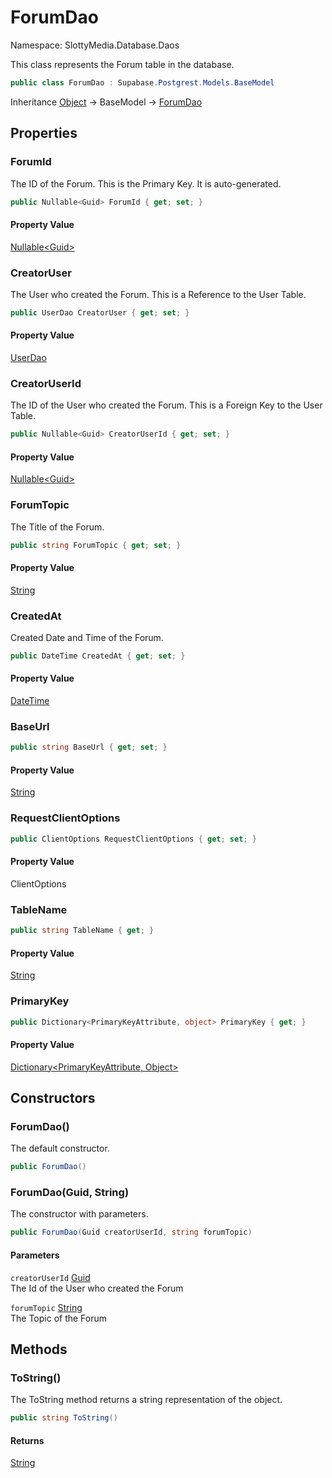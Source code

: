 # ForumDao

Namespace: SlottyMedia.Database.Daos

This class represents the Forum table in the database.

```csharp
public class ForumDao : Supabase.Postgrest.Models.BaseModel
```

Inheritance [Object](https://docs.microsoft.com/en-us/dotnet/api/system.object) → BaseModel → [ForumDao](./slottymedia.database.daos.forumdao.md)

## Properties

### **ForumId**

The ID of the Forum. This is the Primary Key. It is auto-generated.

```csharp
public Nullable<Guid> ForumId { get; set; }
```

#### Property Value

[Nullable&lt;Guid&gt;](https://docs.microsoft.com/en-us/dotnet/api/system.nullable-1)<br>

### **CreatorUser**

The User who created the Forum. This is a Reference to the User Table.

```csharp
public UserDao CreatorUser { get; set; }
```

#### Property Value

[UserDao](./slottymedia.database.daos.userdao.md)<br>

### **CreatorUserId**

The ID of the User who created the Forum. This is a Foreign Key to the User Table.

```csharp
public Nullable<Guid> CreatorUserId { get; set; }
```

#### Property Value

[Nullable&lt;Guid&gt;](https://docs.microsoft.com/en-us/dotnet/api/system.nullable-1)<br>

### **ForumTopic**

The Title of the Forum.

```csharp
public string ForumTopic { get; set; }
```

#### Property Value

[String](https://docs.microsoft.com/en-us/dotnet/api/system.string)<br>

### **CreatedAt**

Created Date and Time of the Forum.

```csharp
public DateTime CreatedAt { get; set; }
```

#### Property Value

[DateTime](https://docs.microsoft.com/en-us/dotnet/api/system.datetime)<br>

### **BaseUrl**

```csharp
public string BaseUrl { get; set; }
```

#### Property Value

[String](https://docs.microsoft.com/en-us/dotnet/api/system.string)<br>

### **RequestClientOptions**

```csharp
public ClientOptions RequestClientOptions { get; set; }
```

#### Property Value

ClientOptions<br>

### **TableName**

```csharp
public string TableName { get; }
```

#### Property Value

[String](https://docs.microsoft.com/en-us/dotnet/api/system.string)<br>

### **PrimaryKey**

```csharp
public Dictionary<PrimaryKeyAttribute, object> PrimaryKey { get; }
```

#### Property Value

[Dictionary&lt;PrimaryKeyAttribute, Object&gt;](https://docs.microsoft.com/en-us/dotnet/api/system.collections.generic.dictionary-2)<br>

## Constructors

### **ForumDao()**

The default constructor.

```csharp
public ForumDao()
```

### **ForumDao(Guid, String)**

The constructor with parameters.

```csharp
public ForumDao(Guid creatorUserId, string forumTopic)
```

#### Parameters

`creatorUserId` [Guid](https://docs.microsoft.com/en-us/dotnet/api/system.guid)<br>
The Id of the User who created the Forum

`forumTopic` [String](https://docs.microsoft.com/en-us/dotnet/api/system.string)<br>
The Topic of the Forum

## Methods

### **ToString()**

The ToString method returns a string representation of the object.

```csharp
public string ToString()
```

#### Returns

[String](https://docs.microsoft.com/en-us/dotnet/api/system.string)<br>
